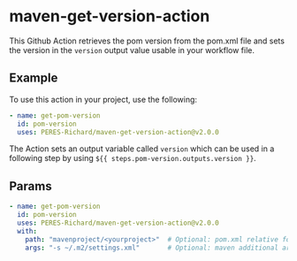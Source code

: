 # maven-get-version-action
This Github Action retrieves the pom version from the pom.xml file and sets the version in the `version` output value usable in your workflow file.

## Example

To use this action in your project, use the following:

```yaml
- name: get-pom-version
  id: pom-version
  uses: PERES-Richard/maven-get-version-action@v2.0.0
```

The Action sets an output variable called `version` which can be used in a following step by using `${{ steps.pom-version.outputs.version }}`.

## Params

```yaml
- name: get-pom-version
  id: pom-version
  uses: PERES-Richard/maven-get-version-action@v2.0.0
  with:
    path: "mavenproject/<yourproject>"  # Optional: pom.xml relative folder path
    args: "-s ~/.m2/settings.xml"       # Optional: maven additional args to run 
```

